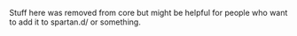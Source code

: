 Stuff here was removed from core but might be helpful for people who want to add it to spartan.d/ or something.
